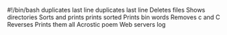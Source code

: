 #!/bin/bash
duplicates last line
duplicates last line
Deletes files
Shows directories
Sorts and prints
prints sorted
Prints bin words
Removes c and C
Reverses
Prints them all
Acrostic poem
Web servers log

